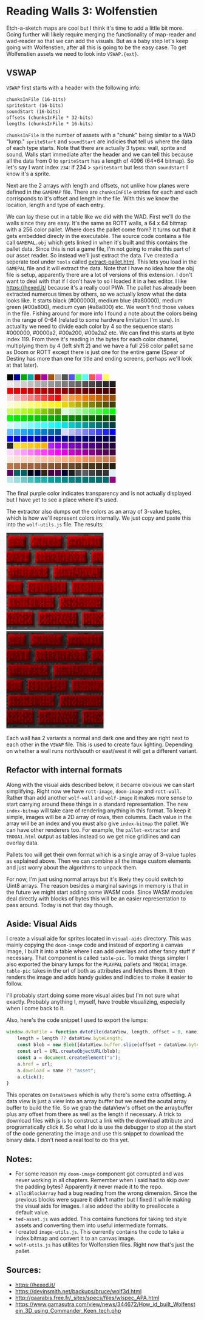 Reading Walls 3: Wolfenstien
============================

Etch-a-sketch maps are cool but I think it's time to add a little bit more.  Going further will likely require merging the functionality of map-reader and wad-reader so that we can add the visuals.  But as a baby step let's keep going with Wolfenstien, after all this is going to be the easy case.  To get Wolfenstien assets we need to look into `VSWAP.{ext}`.

VSWAP
-----

`VSWAP` first starts with a header with the following info:

```
chunksInFile (16-bits)
spriteStart (16-bits)
soundStart (16-bits)
offsets (chunksInFile * 32-bits)
lengths (chunksInFile * 16-bits)
```

`chunksInFile` is the number of assets with a "chunk" being similar to a WAD "lump."  `spriteStart` and `soundStart` are indicies that tell us where the data of each type starts.  Note that there are actually 3 types: wall, sprite and sound.  Walls start immediate after the header and we can tell this because all the data from 0 to `spriteStart` has a length of 4096 (64*64 bitmap).  So let's say I want index `234`: if 234 > `spriteStart` but less than `soundStart` I know it's a sprite.  

Next are the 2 arrays with length and offsets, not unlike how planes were defined in the `GAMEMAP` file.  There are `chunksInFile` entries for each and each corrisponds to it's offset and length in the file.  With this we know the location, length and type of each entry.

We can lay these out in a table like we did with the WAD.  First we'll do the walls since they are easy.  It's the same as ROTT walls, a 64 x 64 bitmap with a 256 color pallet.  Where does the pallet come from?  It turns out that it gets embedded direcly in the executable.  The source code contains a file call `GAMEPAL.obj` which gets linked in when it's built and this contains the pallet data.  Since this is not a game file, I'm not going to make this part of our asset reader.  So instead we'll just extract the data.  I've created a seperate tool under `tools` called [extract-pallet.html](../tools/extract-pallet.html).  This lets you load in the `GAMEPAL` file and it will extract the data.  Note that I have no idea how the obj file is setup, apparently there are a lot of versions of this extension.  I don't want to deal with that if I don't have to so I loaded it in a hex editor.  I like https://hexed.it/ because it's a really cool PWA.  The pallet has already been extracted numerous times by others, so we actually know what the data looks like.  It starts black (#000000), medium blue (#a80000), medium green (#00a800), medium cyan (#a8a800) etc.  We won't find those values in the file.  Fishing around for more info I found a note about the colors being in the range of 0-64 (related to some hardware limitation I'm sure).  In actuality we need to divide each color by 4 so the sequence starts #000000, #0000a2, #00a200, #00a2a2 etc.  We can find this starts at byte index 119.  From there it's reading in the bytes for each color channel, multiplying them by 4 (left shift 2) and we have a full 256 color pallet same as Doom or ROTT except there is just one for the entire game (Spear of Destiny has more than one for title and ending screens, perhaps we'll look at that later).

![256 squares representing the Wolfenstien pallet](images/chapter9/wolf-pallet.png)

The final purple color indicates transparency and is not actually displayed but I have yet to see a place where it's used.

The extractor also dumps out the colors as an array of 3-value tuples, which is how we'll represent colors internally.  We just copy and paste this into the `wolf-utils.js` file.  The results:

![Wolfenstien brick texture](images/chapter9/wolf-brick-normal.png)
![wolfenstien brick texture (dark version)](images/chapter9/wolf-brick-dark.png)

Each wall has 2 variants a normal and dark one and they are right next to each other in the `VSWAP` file.  This is used to create faux lighting. Depending on whether a wall runs north/south or east/west it will get a different variant.

Refactor with internal formats
------------------------------

Along with the visual aids described below, it became obvious we can start simplifying.  Right now we have `rott-image`, `doom-image` and `rott-wall`.  Rather than add another `wolf-wall` and `wolf-image` it makes more sense to start carrying around these things in a standard representation.  The new `index-bitmap` will take care of rendering anything in this format.  To keep it simple, images will be a 2D array of rows, then columns.  Each value in the array will be an index and you must also give `index-bitmap` the pallet.  We can have other renderers too.  For example, the `pallet-extractor` and `TROOA1.html` output as tables instead so we get nice gridlines and can overlay data.

Pallets too will get their own format which is a single array of 3-value tuples as explained above.  Then we can combine all the image custom elements and just worry about the algorithms to unpack them.

For now, I'm just using normal arrays but it's likely they could switch to Uint8 arrays. The reason besides a marginal savings in memory is that in the future we might start adding some WASM code.  Since WASM modules deal directly with blocks of bytes this will be an easier representation to pass around.  Today is not that day though.

Aside: Visual Aids
------------------

I create a visual aide for sprites located in `visual-aids` directory.  This was mainly copying the `doom-image` code and instead of exporting a canvas image, I built it into a table where I can add overlays and other fancy stuff if necessary.  That component is called `table-pic`. To make things simpler I also exported the binary lumps for the `PLAYPAL` pallets and `TROOA1` image.  `table-pic` takes in the url of both as attributes and fetches them.  It then renders the image and adds handy guides and indicies to make it easier to follow.

I'll probably start doing some more visual aides but I'm not sure what exactly.  Probably anything I, myself, have trouble visualizing, especially when I come back to it.

Also, here's the code snippet I used to export the lumps:

```js
window.dvToFile = function dvtoFile(dataView, length, offset = 0, name){
    length = length ?? dataView.byteLength;
    const blob = new Blob([dataView.buffer.slice(offset + dataView.byteOffset, offset + dataView.byteOffset + length)]);
    const url = URL.createObjectURL(blob);
    const a = document.createElement("a");
    a.href = url;
    a.download = name ?? "asset";
    a.click();
}
```
This operates on `DataViews`s which is why there's some extra offsetting.  A data view is just a view into an array buffer but we need the acutal array buffer to build the file.  So we grab the dataView's offset on the arraybuffer plus any offset from there as well as the length if necessary.  A trick to download files with js is to construct a link with the download attribute and programatically click it.  So what I do is use the debugger to stop at the start of the code generating the image and use this snippet to download the binary data.  I don't need a real tool to do this yet.

Notes:
------

- For some reason my `doom-image` component got corrupted and was never working in all chapters. Remember when I said had to skip over the padding bytes? Apparently it never made it to the repo.
- `allocBlockArray` had a bug reading from the wrong dimension.  Since the previous blocks were square it didn't matter but I fixed it while making the visual aids for images.  I also added the ability to preallocate a default value.
- `ted-asset.js` was added.  This contains functions for taking ted style assets and converting them into useful intermediate formats.
- I created `image-utils.js`.  This currently contains the code to take a index bitmap and convert it to an canvas image.
- `wolf-utils.js` has utilites for Wolfenstien files.  Right now that's just the pallet.

Sources:
-------
- https://hexed.it/
- https://devinsmith.net/backups/bruce/wolf3d.html
- http://gaarabis.free.fr/_sites/specs/files/wlspec_APA.html
- https://www.gamasutra.com/view/news/344672/How_id_built_Wolfenstein_3D_using_Commander_Keen_tech.php
